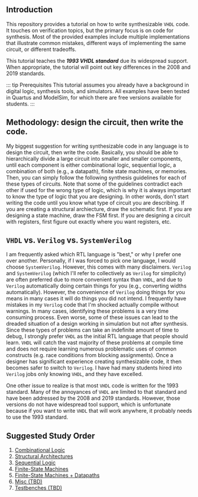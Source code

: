 ## Introduction

This repository provides a tutorial on how to write synthesizable `VHDL` code. It touches on verification topics, but the primary focus is on code for synthesis. Most of the provided examples include multiple implementations that illustrate common mistakes, different ways of implementing the same circuit, or different tradeoffs.

This tutorial teaches the _**1993 VHDL standard**_ due its widespread support. When appropriate, the tutorial will point out key differences in the 2008 and 2019 standards.

::: tip Prerequisites
This tutorial assumes you already have a background in digital logic, synthesis tools, and simulators. All examples have been tested in Quartus and ModelSim, for which there are free versions available for students.
:::

## Methodology: design the circuit, then write the code.

My biggest suggestion for writing synthesizable code in any language is to design the circuit, then write the code. Basically, you should be able to hierarchically divide a large circuit into smaller and smaller components, until each component is either combinational logic, sequential logic, a combination of both (e.g., a datapath), finite state machines, or memories. Then, you can simply follow the following synthesis guidelines for each of these types of circuits. Note that some of the guidelines contradict each other if used for the wrong type of logic, which is why it is always important to know the type of logic that you are designing. In other words, don't start writing the code until you know what type of circuit you are describing. If you are creating a structural archiecture, draw the schematic first. If you are designing a state machine, draw the FSM first. If you are designing a circuit with registers, first figure out exactly where you want registers, etc.

## `VHDL` vs. `Verilog` vs. `SystemVerilog`

I am frequently asked which RTL language is "best," or why I prefer one over another. Personally, if I was forced to pick one language, I would choose `SystemVerilog`. However, this comes with many disclaimers. `Verilog` and `SystemVerilog` (which I'll refer to collectively as `Verilog` for simplicity) are often preferred due to more convenient syntax than `VHDL`, and due to `Verilog` automatically doing certain things for you (e.g., converting widths automatically). However, the convenience of `Verilog` doing things for you means in many cases it will do things you did not intend. I frequently have mistakes in my `Verilog` code that I'm shocked actually compile without warnings. In many cases, identifying these problems is a very time consuming process. Even worse, some of these issues can lead to the dreaded situation of a design working in simulation but not after synthesis. Since these types of problems can take an indefinite amount of time to debug, I strongly prefer `VHDL` as the initial RTL language that people should learn. `VHDL` will catch the vast majority of these problems at compile time and does not require learning numerous problematic uses of common constructs (e.g. race conditions from blocking assignments). Once a designer has significant experience creating synthesizable code, it then becomes safer to switch to `Verilog`. I have had many students hired into `Verilog` jobs only knowing `VHDL`, and they have excelled.

One other issue to realize is that most `VHDL` code is written for the 1993 standard. Many of the annoyances of `VHDL` are limited to that standard and have been addressed by the 2008 and 2019 standards. However, those versions do not have widespread tool support, which is unfortunate because if you want to write `VHDL` that will work anywhere, it probably needs to use the 1993 standard.

## Suggested Study Order

1. [Combinational Logic](./combinational/README)
1. [Structural Architectures](./structural/README)
1. [Sequential Logic](./sequential/README)
1. [Finite-State Machines](./fsm/README)
1. [Finite-State Machines + Datapaths](./fsmd/README)
1. [Misc (TBD)]()
1. [Testbenches (TBD)]()
